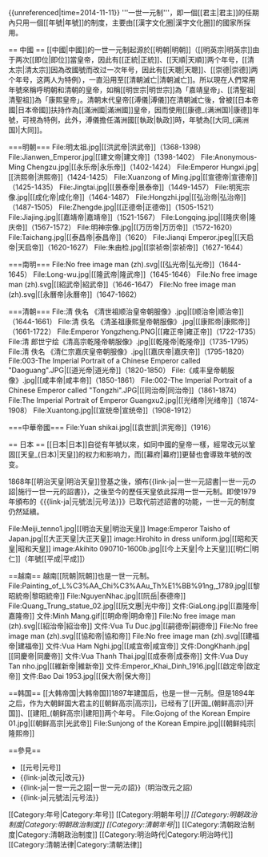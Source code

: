 {{unreferenced|time=2014-11-11}}
'''一世一元制'''，即一個[[君主|君主]]的任期內只用一個[[年號|年號]]的制度，主要由[[漢字文化圈|漢字文化圈]]的國家所採用。

== 中國 ==
[[中國|中國]]的一世一元制起源於[[明朝|明朝]]（[[明英宗|明英宗]]由于两次[[即位|即位]]當皇帝，因此有[[正統|正統]]、[[天順|天順]]两个年号，[[清太宗|清太宗]]因為改國號而改过一次年号，因此有[[天聰|天聰]]、[[崇德|崇德]]两个年号，这两人为特例），一直沿用至[[清朝滅亡|清朝滅亡]]。所以現在人們常用年號來稱呼明朝和清朝的皇帝，如稱[[明世宗|明世宗]]為「嘉靖皇帝」、[[清聖祖|清聖祖]]為「康熙皇帝」。清朝末代皇帝[[溥儀|溥儀]]在清朝滅亡後，曾被[[日本帝國|日本帝國]]扶持作為[[滿洲國|滿洲國]]皇帝，因而使用[[康德_(满洲国)|康德]]年號，可視為特例，此外，溥儀擔任滿洲國[[執政|執政]]時，年號為[[大同_(满洲国)|大同]]。

===明朝===
<gallery>
File:明太祖.jpg|[[洪武帝|洪武帝]]（1368-1398）
File:Jianwen_Emperor.jpg|[[建文帝|建文帝]]（1398-1402）
File:Anonymous-Ming Chengzu.jpg|[[永乐帝|永乐帝]]（1402-1424）
File:Emperor Hungxi.jpg|[[洪熙帝|洪熙帝]]（1424-1425）
File:Xuanzong of Ming.jpg|[[宣德帝|宣德帝]]（1425-1435）
File:Jingtai.jpg|[[景泰帝|景泰帝]]（1449-1457）
File:明宪宗像.jpg|[[成化帝|成化帝]]（1464-1487）
File:Hongzhi.jpg|[[弘治帝|弘治帝]]（1487-1505）
File:Zhengde.jpg|[[正德帝|正德帝]]（1505-1521）
File:Jiajing.jpg|[[嘉靖帝|嘉靖帝]]（1521-1567）
File:Longqing.jpg|[[隆庆帝|隆庆帝]]（1567-1572）
File:明神宗像.jpg|[[万历帝|万历帝]]（1572-1620）
File:Taichang.jpg|[[泰昌帝|泰昌帝]]（1620）
File:Jianqi Emperor.jpeg|[[天启帝|天启帝]]（1620-1627）
File:朱由检.jpg|[[崇祯帝|崇祯帝]]（1627-1644）
</gallery>

===南明===
<gallery>
File:No free image man (zh).svg|[[弘光帝|弘光帝]]（1644-1645）
File:Long-wu.jpg|[[隆武帝|隆武帝]]（1645-1646）
File:No free image man (zh).svg|[[紹武帝|紹武帝]]（1646-1647）
File:No free image man (zh).svg|[[永曆帝|永曆帝]]（1647-1662）
</gallery>

===清朝===
<gallery>
File:清 佚名 《清世祖顺治皇帝朝服像》.jpg|[[顺治帝|顺治帝]]（1644-1661）
File:清 佚名 《清圣祖康熙皇帝朝服像》.jpg|[[康熙帝|康熙帝]]（1661-1722）
File:Emperor Yongzheng.PNG|[[雍正帝|雍正帝]]（1722-1735）
File:清 郎世宁绘《清高宗乾隆帝朝服像》.jpg|[[乾隆帝|乾隆帝]]（1735-1795）
File:清 佚名 《清仁宗嘉庆皇帝朝服像》.jpg|[[嘉庆帝|嘉庆帝]]（1795-1820）
File:003-The Imperial Portrait of a Chinese Emperor called "Daoguang".JPG|[[道光帝|道光帝]]（1820-1850）
File:《咸丰皇帝朝服像》.jpg|[[咸丰帝|咸丰帝]]（1850-1861）
File:002-The Imperial Portrait of a Chinese Emperor called "Tongzhi".JPG|[[同治帝|同治帝]]（1861-1874）
File:The Imperial Portrait of Emperor Guangxu2.jpg|[[光绪帝|光绪帝]]（1874-1908）
File:Xuantong.jpg|[[宣统帝|宣统帝]]（1908-1912）
</gallery>

===中華帝國===
<gallery>
File:Yuan shikai.jpg|[[袁世凯|洪宪帝]]（1916）
</gallery>

== 日本 ==
[[日本|日本]]自從有年號以來，如同中國的皇帝一樣，經常改元以鞏固[[天皇_(日本)|天皇]]的权力和影响力，而[[幕府|幕府]]更替也會導致年號的改变。

1868年[[明治天皇|明治天皇]]登基之後，頒布{{link-ja|一世一元詔書|一世一元の詔|施行一世一元的詔書}}，之後至今的歷任天皇依此採用一世一元制。即使1979年頒布的《{{link-ja|元號法|元号法}}》已取代前述詔書的功能，一世一元的制度仍然延續。

<gallery>
File:Meiji_tenno1.jpg|[[明治天皇|明治天皇]]
Image:Emperor Taisho of Japan.jpg|[[大正天皇|大正天皇]]
image:Hirohito in dress uniform.jpg|[[昭和天皇|昭和天皇]]
image:Akihito 090710-1600b.jpg|[[今上天皇|今上天皇]][[明仁|明仁]]（年號[[平成|平成]]）
</gallery>

==越南==
越南[[阮朝|阮朝]]也是一世一元制。
<gallery>
File:Painting_of_L%C3%AA_Chi%C3%AAu_Th%E1%BB%91ng,_1789.jpg|[[黎昭統帝|黎昭統帝]]
File:NguyenNhac.jpg|[[阮岳|泰德帝]]
File:Quang_Trung_statue_02.jpg|[[阮文惠|光中帝]]
文件:GiaLong.jpg|[[嘉隆帝|嘉隆帝]]
文件:Minh Mang.gif|[[明命帝|明命帝]]
File:No free image man (zh).svg|[[紹治帝|紹治帝]]
文件:Vua Tu Duc.jpg|[[嗣德帝|嗣德帝]]
File:No free image man (zh).svg|[[協和帝|協和帝]]
File:No free image man (zh).svg|[[建福帝|建福帝]]
文件:Vua Ham Nghi.jpg|[[咸宜帝|咸宜帝]]
文件:DongKhanh.jpg|[[同慶帝|同慶帝]]
文件:Vua Thanh Thai.jpg|[[成泰帝|成泰帝]]
文件:Vua Duy Tan nho.jpg|[[維新帝|維新帝]]
文件:Emperor_Khai_Dinh_1916.jpg|[[啟定帝|啟定帝]]
文件:Bao Dai 1953.jpg|[[保大帝|保大帝]]
</gallery>

==韩国==
[[大韩帝国|大韩帝国]]1897年建国后，也是一世一元制。但是1894年之后，作为大朝鲜国大君主的[[朝鲜高宗|高宗]]，已经有了[[开国_(朝鲜高宗)|开国]]、[[建阳_(朝鲜高宗)|建阳]]两个年号。
<gallery>
File:Gojong of the Korean Empire 01.jpg|[[朝鲜高宗|光武帝]]
File:Sunjong of the Korean Empire.jpg|[[朝鲜纯宗|隆熙帝]]
</gallery>

==參見==
* [[元号|元号]]
* {{link-ja|改元|改元}}
* {{link-ja|一世一元之詔|一世一元の詔}}（明治改元之詔）
* {{link-ja|元號法|元号法}}

[[Category:年号|Category:年号]]
[[Category:明朝年号|*]]
[[Category:明朝政治制度|Category:明朝政治制度]]
[[Category:清朝年号|*]]
[[Category:清朝政治制度|Category:清朝政治制度]]
[[Category:明治時代|Category:明治時代]]
[[Category:清朝法律|Category:清朝法律]]